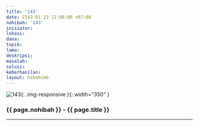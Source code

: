 ```yaml
---
title: '143'
date: 2143-01-23 11:08:00 +07:00
nohibah: '143'
inisiator:
lokasi:
dana:
topik:
lama:
deskripsi:
masalah:
solusi:
keberhasilan:
layout: hibahcmb
---
```


![143](/static/img/hibahcmb/143.png){: .img-responsive }{: width="350" }

### {{ page.nohibah }} - {{ page.title }}

---
